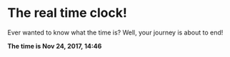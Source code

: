 # The real time clock!

Ever wanted to know what the time is? Well, your journey is about to end!

**The time is Nov 24, 2017, 14:46**